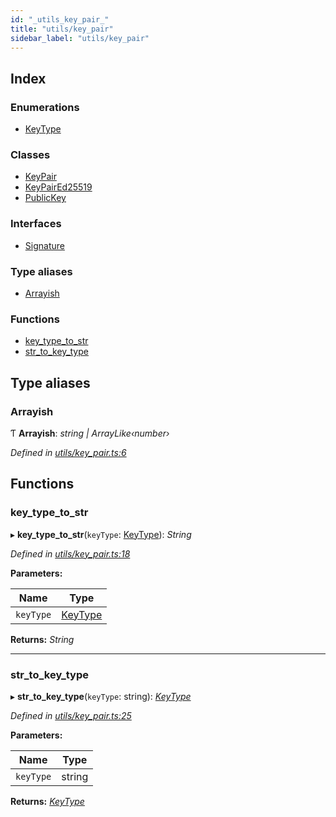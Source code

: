 ```yaml
---
id: "_utils_key_pair_"
title: "utils/key_pair"
sidebar_label: "utils/key_pair"
---
```


## Index

### Enumerations

* [KeyType](../enums/_utils_key_pair_.keytype.md)

### Classes

* [KeyPair](../classes/_utils_key_pair_.keypair.md)
* [KeyPairEd25519](../classes/_utils_key_pair_.keypaired25519.md)
* [PublicKey](../classes/_utils_key_pair_.publickey.md)

### Interfaces

* [Signature](../interfaces/_utils_key_pair_.signature.md)

### Type aliases

* [Arrayish](_utils_key_pair_.md#arrayish)

### Functions

* [key_type_to_str](_utils_key_pair_.md#key_type_to_str)
* [str_to_key_type](_utils_key_pair_.md#str_to_key_type)

## Type aliases

###  Arrayish

Ƭ **Arrayish**: *string | ArrayLike‹number›*

*Defined in [utils/key_pair.ts:6](https://github.com/nearprotocol/nearlib/blob/a23e44a/src.ts/utils/key_pair.ts#L6)*

## Functions

###  key_type_to_str

▸ **key_type_to_str**(`keyType`: [KeyType](../enums/_utils_key_pair_.keytype.md)): *String*

*Defined in [utils/key_pair.ts:18](https://github.com/nearprotocol/nearlib/blob/a23e44a/src.ts/utils/key_pair.ts#L18)*

**Parameters:**

Name | Type |
------ | ------ |
`keyType` | [KeyType](../enums/_utils_key_pair_.keytype.md) |

**Returns:** *String*

___

###  str_to_key_type

▸ **str_to_key_type**(`keyType`: string): *[KeyType](../enums/_utils_key_pair_.keytype.md)*

*Defined in [utils/key_pair.ts:25](https://github.com/nearprotocol/nearlib/blob/a23e44a/src.ts/utils/key_pair.ts#L25)*

**Parameters:**

Name | Type |
------ | ------ |
`keyType` | string |

**Returns:** *[KeyType](../enums/_utils_key_pair_.keytype.md)*
